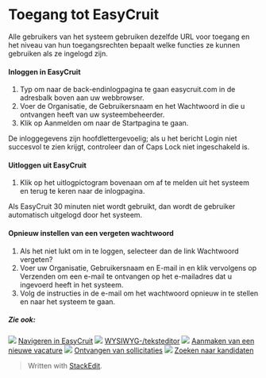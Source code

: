 # Toegang tot EasyCruit

Alle gebruikers van het systeem gebruiken dezelfde URL voor toegang en het niveau van hun toegangsrechten bepaalt welke functies ze kunnen gebruiken als ze ingelogd zijn.

#### Inloggen in EasyCruit

1.  Typ om naar de back-endinlogpagina te gaan  easycruit.com  in de adresbalk boven aan uw webbrowser.
2.  Voer de  Organisatie, de  Gebruikersnaam  en het  Wachtwoord  in die u ontvangen heeft van uw systeembeheerder.
3.  Klik op  Aanmelden  om naar de  Startpagina  te gaan.

De inloggegevens zijn hoofdlettergevoelig; als u het bericht  Login niet succesvol  te zien krijgt, controleer dan of  Caps Lock  niet ingeschakeld is.

#### Uitloggen uit EasyCruit

1.  Klik op het  uitlogpictogram  bovenaan om af te melden uit het systeem en terug te keren naar de  inlogpagina.

Als EasyCruit 30 minuten niet wordt gebruikt, dan wordt de gebruiker automatisch uitgelogd door het systeem.

#### Opnieuw instellen van een vergeten wachtwoord

1.  Als het niet lukt om in te loggen, selecteer dan de link  Wachtwoord vergeten?
2.  Voer uw  Organisatie,  Gebruikersnaam  en  E-mail  in en klik vervolgens op  Verzenden  om een e-mail te ontvangen op het e-mailadres dat u ingevoerd heeft in het systeem.
3.  Volg de instructies in de e-mail om het wachtwoord opnieuw in te stellen en naar het systeem te gaan.

##### Zie ook:

![](../Resources/Images/icon-document-link.png)  [Navigeren in EasyCruit](navigation_in_easycruit.htm)
![](../Resources/Images/icon-document-link.png)  [WYSIWYG-/teksteditor](wysiwyg_text_editor.htm)
![](../Resources/Images/icon-document-link.png)  [Aanmaken van een nieuwe vacature](creating_a_new_vacancy.htm)
![](../Resources/Images/icon-document-link.png)  [Ontvangen van sollicitaties](receiving_applications.htm)
![](../Resources/Images/icon-document-link.png)  [Zoeken naar kandidaten](searching_for_candidates.htm)


> Written with [StackEdit](https://stackedit.io/).
<!--stackedit_data:
eyJoaXN0b3J5IjpbMTA3NzExNzU4Nl19
-->